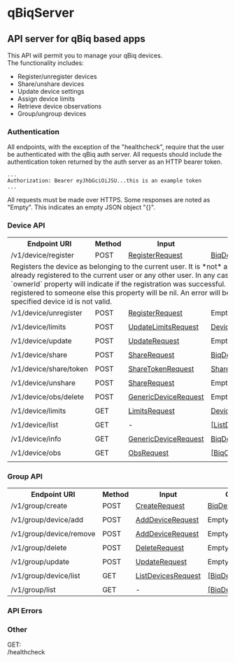 # qBiqServer
## API server for qBiq based apps

This API will permit you to manage your qBiq devices.  
The functionality includes:

* Register/unregister devices
* Share/unshare devices
* Update device settings
* Assign device limits
* Retrieve device observations
* Group/ungroup devices

### Authentication

All endpoints, with the exception of the "healthcheck", require that the user be authenticated with the qBiq auth server. All requests should include the authentication token returned by the auth server as an HTTP bearer token.

```
...
Authorization: Bearer eyJhbGciOiJSU...this is an example token
...
```

All requests must be made over HTTPS. Some responses are noted as "Empty". This indicates an empty JSON object "{}".

### Device API

<table>
<tr><th>Endpoint URI</th><th>Method</th><th>Input</th><th>Output</th></tr>
<tr>
<td>/v1/device/register</td>
<td>POST</td>
<td><a href="https://htmlpreview.github.io/?https://raw.githubusercontent.com/ubiqweus/qBiqSwiftCodables/master/docs/Enums/DeviceAPI.html#/s:13SwiftCodables9DeviceAPIO15RegisterRequesta">RegisterRequest</a></td>
<td><a href="https://htmlpreview.github.io/?https://raw.githubusercontent.com/ubiqweus/qBiqSwiftCodables/master/docs/Structs/BiqDevice.html">BiqDevice</a></td>
</tr>
<tr><td colspan=4>Registers the device as belonging to the current user. It is *not* an error if the device is already registered to the current user or any other user. In any case the device's `ownerId` property will indicate if the registration was successful. If the device is registered to someone else this property will be nil. An error will be generated if the specified device id is not valid.</td>
</tr>
<tr><td>/v1/device/unregister</td>
<td>POST</td>
<td><a href="https://htmlpreview.github.io/?https://raw.githubusercontent.com/ubiqweus/qBiqSwiftCodables/master/docs/Enums/DeviceAPI.html#/s:13SwiftCodables9DeviceAPIO15RegisterRequesta">RegisterRequest</a></td>
<td>Empty</td>
</tr>
<tr><td colspan=4></td>
</tr>
<tr><td>/v1/device/limits	</td>
<td>POST</td>
<td><a href="https://htmlpreview.github.io/?https://raw.githubusercontent.com/ubiqweus/qBiqSwiftCodables/master/docs/Enums/DeviceAPI/UpdateLimitsRequest.html">UpdateLimitsRequest</a></td>
<td><a href="https://htmlpreview.github.io/?https://raw.githubusercontent.com/ubiqweus/qBiqSwiftCodables/master/docs/Enums/DeviceAPI.html#/s:13SwiftCodables9DeviceAPIO0C14LimitsResponsea">DeviceLimitsResponse</a></td>
</tr>
<tr><td colspan=4></td>
</tr>
<tr><td>/v1/device/update</td>
<td>POST</td>
<td><a href="https://htmlpreview.github.io/?https://raw.githubusercontent.com/ubiqweus/qBiqSwiftCodables/master/docs/Enums/DeviceAPI/UpdateRequest.html">UpdateRequest</a></td>
<td>Empty</td>
</tr>
<tr><td colspan=4></td>
</tr>
<tr><td>/v1/device/share</td>
<td>POST</td>
<td><a href="https://htmlpreview.github.io/?https://raw.githubusercontent.com/ubiqweus/qBiqSwiftCodables/master/docs/Enums/DeviceAPI/ShareRequest.html">ShareRequest</a></td>
<td><a href="https://htmlpreview.github.io/?https://raw.githubusercontent.com/ubiqweus/qBiqSwiftCodables/master/docs/Structs/BiqDevice.html">BiqDevice</a></td>
</tr>
<tr><td colspan=4></td>
</tr>
<tr><td>/v1/device/share/token</td>
<td>POST</td>
<td><a href="https://htmlpreview.github.io/?https://raw.githubusercontent.com/ubiqweus/qBiqSwiftCodables/master/docs/Enums/DeviceAPI/ShareTokenRequest.html">ShareTokenRequest</a></td>
<td><a href="https://htmlpreview.github.io/?https://raw.githubusercontent.com/ubiqweus/qBiqSwiftCodables/master/docs/Enums/DeviceAPI/ShareTokenResponse.html">ShareTokenResponse</a></td>
</tr>
<tr><td colspan=4></td>
</tr>
<tr><td>/v1/device/unshare</td>
<td>POST</td>
<td><a href="https://htmlpreview.github.io/?https://raw.githubusercontent.com/ubiqweus/qBiqSwiftCodables/master/docs/Enums/DeviceAPI/ShareRequest.html">ShareRequest</a></td>
<td>Empty</td>
</tr>
<tr><td colspan=4></td>
</tr>
<tr><td>/v1/device/obs/delete</td>
<td>POST</td>
<td><a href="https://htmlpreview.github.io/?https://raw.githubusercontent.com/ubiqweus/qBiqSwiftCodables/master/docs/Enums/DeviceAPI/GenericDeviceRequest.html">GenericDeviceRequest</a></td>
<td>Empty</td>
</tr>
<tr><td colspan=4></td>
</tr>
<tr><td>/v1/device/limits</td>
<td>GET</td>
<td><a href="https://htmlpreview.github.io/?https://raw.githubusercontent.com/ubiqweus/qBiqSwiftCodables/master/docs/Enums/DeviceAPI.html#/s:13SwiftCodables9DeviceAPIO13LimitsRequesta">LimitsRequest</a></td>
<td><a href="https://htmlpreview.github.io/?https://raw.githubusercontent.com/ubiqweus/qBiqSwiftCodables/master/docs/Enums/DeviceAPI.html#/s:13SwiftCodables9DeviceAPIO0C14LimitsResponsea">DeviceLimitsResponse</a></td>
</tr>
<tr><td colspan=4></td>
</tr>
<tr><td>/v1/device/list</td>
<td>GET</td>
<td>-</td>
<td><a href="https://htmlpreview.github.io/?https://raw.githubusercontent.com/ubiqweus/qBiqSwiftCodables/master/docs/Enums/DeviceAPI/ListDevicesResponseItem.html">[ListDevicesResponseItem]</a></td>
</tr>
<tr><td colspan=4></td>
</tr>
<tr><td>/v1/device/info</td>
<td>GET</td>
<td><a href="https://htmlpreview.github.io/?https://raw.githubusercontent.com/ubiqweus/qBiqSwiftCodables/master/docs/Enums/DeviceAPI/GenericDeviceRequest.html">GenericDeviceRequest</a></td>
<td><a href="https://htmlpreview.github.io/?https://raw.githubusercontent.com/ubiqweus/qBiqSwiftCodables/master/docs/Structs/BiqDevice.html">BiqDevice</a></td>
</tr>
<tr><td colspan=4></td>
</tr>
<tr><td>/v1/device/obs</td>
<td>GET</td>
<td><a href="https://htmlpreview.github.io/?https://raw.githubusercontent.com/ubiqweus/qBiqSwiftCodables/master/docs/Enums/DeviceAPI/ObsRequest.html">ObsRequest</a></td>
<td><a href="https://htmlpreview.github.io/?https://raw.githubusercontent.com/ubiqweus/qBiqSwiftCodables/master/docs/Enums/ObsDatabase/BiqObservation.html">[BiqObservation]</a></td>
</tr>
<tr><td colspan=4></td>
</tr>
</table>

### Group API  
<table>
<tr><th>Endpoint URI</th><th>Method</th><th>Input</th><th>Output</th></tr>
<tr><td>/v1/group/create</td>
<td>POST</td>
<td><a href="https://htmlpreview.github.io/?https://raw.githubusercontent.com/ubiqweus/qBiqSwiftCodables/master/docs/Enums/GroupAPI/CreateRequest.html">CreateRequest</a></td>
<td><a href="https://htmlpreview.github.io/?https://raw.githubusercontent.com/ubiqweus/qBiqSwiftCodables/master/docs/Structs/BiqDeviceGroup.html">BiqDeviceGroup</a></td>
</tr>
<tr><td colspan=4></td>
</tr>
<tr><td>/v1/group/device/add</td>
<td>POST</td>
<td><a href="https://htmlpreview.github.io/?https://raw.githubusercontent.com/ubiqweus/qBiqSwiftCodables/master/docs/Enums/GroupAPI/AddDeviceRequest.html">AddDeviceRequest</a></td>
<td>Empty</td>
</tr>
<tr><td colspan=4></td>
</tr>
<tr><td>/v1/group/device/remove</td>
<td>POST</td>
<td><a href="https://htmlpreview.github.io/?https://raw.githubusercontent.com/ubiqweus/qBiqSwiftCodables/master/docs/Enums/GroupAPI/AddDeviceRequest.html">AddDeviceRequest</a></td>
<td>Empty</td>
</tr>
<tr><td colspan=4></td>
</tr>
<tr><td>/v1/group/delete</td>
<td>POST</td>
<td><a href="https://htmlpreview.github.io/?https://raw.githubusercontent.com/ubiqweus/qBiqSwiftCodables/master/docs/Enums/GroupAPI/DeleteRequest.html">DeleteRequest</a></td>
<td>Empty</td>
</tr>
<tr><td colspan=4></td>
</tr>
<tr><td>/v1/group/update</td>
<td>POST</td>
<td><a href="https://htmlpreview.github.io/?https://raw.githubusercontent.com/ubiqweus/qBiqSwiftCodables/master/docs/Enums/GroupAPI/UpdateRequest.html">UpdateRequest</a></td>
<td>Empty</td>
</tr>
<tr><td colspan=4></td>
</tr>
<tr><td>/v1/group/device/list</td>
<td>GET</td>
<td><a href="https://htmlpreview.github.io/?https://raw.githubusercontent.com/ubiqweus/qBiqSwiftCodables/master/docs/Enums/GroupAPI/ListDevicesRequest.html">ListDevicesRequest</a></td>
<td><a href="https://htmlpreview.github.io/?https://raw.githubusercontent.com/ubiqweus/qBiqSwiftCodables/master/docs/Structs/BiqDevice.html">[BiqDevice]</a></td>
</tr>
<tr><td colspan=4></td>
</tr>
<tr><td>/v1/group/list</td>
<td>GET</td>
<td>-</td>
<td><a href="https://htmlpreview.github.io/?https://raw.githubusercontent.com/ubiqweus/qBiqSwiftCodables/master/docs/Structs/BiqDeviceGroup.html">[BiqDeviceGroup]</a></td>
</tr>
</table>

### API Errors



### Other  
GET:  
/healthcheck
